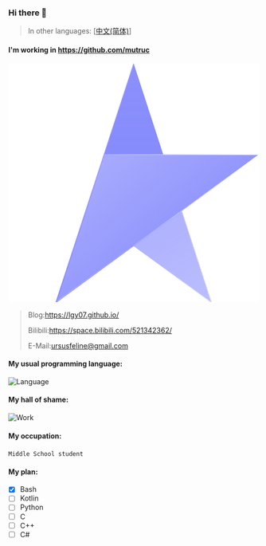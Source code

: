 ### Hi there 👋

>In other languages: [[中文(简体)](https://github.com/LGY07/LGY07/blob/main/README_zh_CN.md)]

#### **I'm working in https://github.com/mutruc**

![Mutruc](https://raw.githubusercontent.com/LGY07/LGY07/cf73d73cb988f00f2977a745e28ac1cb1de329ea/Mutruc.svg)

>Blog:https://lgy07.github.io/
>
>Bilibili:https://space.bilibili.com/521342362/
>
>E-Mail:ursusfeline@gmail.com
>

#### My usual programming language:
![Language](https://github-readme-stats.vercel.app/api/top-langs/?username=lgy07&exclude_repo=lgy07.github.io,Crafting-DXY)

#### My hall of shame:
![Work](https://github-readme-stats.vercel.app/api?username=lgy07&show_icons=true)

#### My occupation:
`Middle School student`

#### My plan:

- [x] Bash
- [ ] Kotlin
- [ ] Python
- [ ] C
- [ ] C++
- [ ] C#
